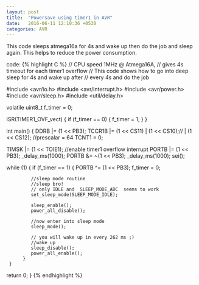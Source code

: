 ```yaml
---
layout: post
title:  "Powersave using timer1 in AVR"
date:   2016-06-11 12:10:36 +0530
categories: AVR
---
```

This code sleeps atmega16a for 4s and wake up then do the job and sleep again.
This helps to reduce the power consumption.

code:
{% highlight C %}
// CPU speed 1MHz @ Atmega16A,
// gives 4s timeout for each timer1 overflow
// This code shows how to go into deep sleep for 4s and wake up after
// every 4s and do the job

#include <avr/io.h>
#include <avr/interrupt.h>
#include <avr/power.h>
#include <avr/sleep.h>
#include <util/delay.h>

volatile uint8_t f_timer = 0;

ISR(TIMER1_OVF_vect)
{
   if (f_timer == 0)
     {
        f_timer = 1;
     }
}

int main()
{
   DDRB |= (1 << PB3);
   TCCR1B |= (1 << CS11) | (1 << CS10);// | (1 << CS12); //prescalar = 64
   TCNT1 = 0;

   TIMSK |= (1 << TOIE1); //enable timer1 overflow interrupt
   PORTB |= (1 << PB3);
   _delay_ms(1000);
   PORTB &= ~(1 << PB3);
   _delay_ms(1000);
   sei();

   while (1)
     {
        if (f_timer == 1)
          {
             PORTB ^= (1 << PB3);
             f_timer = 0;

             //sleep mode routine
             //sleep bro!
             // only IDLE and  SLEEP_MODE_ADC  seems to work
             set_sleep_mode(SLEEP_MODE_IDLE);

             sleep_enable();
             power_all_disable();

             //now enter into sleep mode
             sleep_mode();

             // you will wake up in every 262 ms ;)
             //wake up
             sleep_disable();
             power_all_enable();
          }
     }

   return 0;
}
{% endhighlight %}
